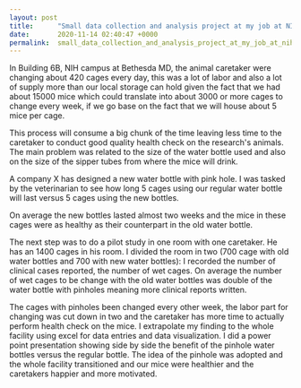 ```yaml
---
layout: post
title:      "Small data collection and analysis project at my job at NIH Bethesda"
date:       2020-11-14 02:40:47 +0000
permalink:  small_data_collection_and_analysis_project_at_my_job_at_nih_bethesda
---
```



 In Building 6B, NIH campus at Bethesda MD, the animal caretaker were changing about 420 cages every day, this was a lot of labor and also a lot of supply more than our local storage can hold given the fact that we had about 15000 mice which could translate into about 3000 or more cages to change every week, if we go base on the fact that we will house about 5 mice per cage. 

This process will consume a big chunk of the time leaving less time to the caretaker to conduct good quality health check on the research's animals. The main problem was related to the size of the water bottle used and also on the size of the sipper tubes from where the mice will drink. 

A company X has designed a new water bottle with pink hole. I was tasked by the veterinarian to see how long 5 cages using our regular water bottle will last versus 5 cages using the new bottles. 

On average the new bottles lasted almost two weeks and the mice in these cages were as healthy as their counterpart in the old water bottle.

 The next step was to do a pilot study in one room with one caretaker. He has an  1400 cages in his room. I divided the room in two (700 cage with old water bottles and 700 with new water bottles): I recorded the number of clinical cases reported, the number of wet cages. On average the number of wet cages to be change with the old water bottles was double of the water bottle with pinholes meaning more clinical reports written. 

The cages with pinholes been changed every other week, the labor part for changing was cut down in two and the caretaker has more time to actually perform health check on the mice. I extrapolate my finding to the whole facility using excel for data entries and data visualization. I did a power point presentation showing side by side the benefit of the pinhole water bottles versus the regular bottle. The idea of the pinhole was adopted and the whole facility transitioned and our mice were healthier and the caretakers happier and more motivated.


